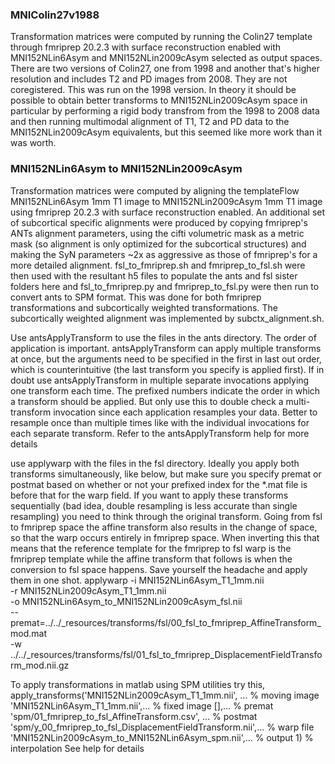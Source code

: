 ### MNIColin27v1988

Transformation matrices were computed by running the Colin27 template through fmriprep 20.2.3 with surface reconstruction
enabled with MNI152NLin6Asym and MNI152NLin2009cAsym selected as output spaces. There are two versions of Colin27, one from 
1998 and another that's higher resolution and includes T2 and PD images from 2008. They are not coregistered. This was run 
on the 1998 version. In theory it should be possible to obtain better transforms to MNI152NLin2009cAsym space in particular
by performing a rigid body transfrom from the 1998 to 2008 data and then running multimodal alignment of T1, T2 and PD data
to the MNI152NLin2009cAsym equivalents, but this seemed like more work than it was worth.


### MNI152NLin6Asym to MNI152NLin2009cAsym

Transformation matrices were computed by aligning the templateFlow MNI152NLin6Asym 1mm T1 image to MNI152NLin2009cAsym
1mm T1 image using fmriprep 20.2.3 with surface reconstruction enabled. An additional set of subcortical specific alignments
were produced by copying fmriprep's ANTs alignment parameters, using the cifti volumetric mask as a metric mask (so alignment
is only optimized for the subcortical structures) and making the SyN parameters ~2x as aggressive as those of fmriprep's
for a more detailed alignment.  fsl_to_fmriprep.sh and fmriprep_to_fsl.sh were then used with the resultant h5 files to 
populate the ants and fsl sister folders here and fsl_to_fmriprep.py and fmriprep_to_fsl.py were then run to convert ants 
to SPM format. This was done for both fmriprep transformations and subcortically weighted transformations. The subcortically
weighted alignment was implemented by subctx_alignment.sh.

Use antsApplyTransform to use the files in the ants directory. The order of application is important. antsApplyTransform
can apply multiple transforms at once, but the arguments need to be specified in the first in last out order, which is
counterintuitive (the last transform you specify is applied first). If in doubt use antsApplyTransform in multiple
separate invocations applying one transform each time. The prefixed numbers indicate the order in which a transform should
be applied. But only use this to double check a multi-transform invocation since each application resamples your data.
Better to resample once than multiple times like with the individual invocations for each separate transform. Refer to the 
antsApplyTransform help for more details

use applywarp with the files in the fsl directory. Ideally you apply both transforms simultaneously, like below, but make
sure you specify premat or postmat based on whether or not your prefixed index for the *.mat file is before that for the 
warp field. If you want to apply these transforms sequentially (bad idea, double resampling is less accurate than single
resampling) you need to think through the original transform. Going from fsl to fmriprep space the affine transform also
results in the change of space, so that the warp occurs entirely in fmriprep space. When inverting this that means that the
reference template for the fmriprep to fsl warp is the fmriprep template while the affine transform that follows is when
the conversion to fsl space happens. Save yourself the headache and apply them in one shot.
applywarp -i MNI152NLin6Asym_T1_1mm.nii \
          -r MNI152NLin2009cAsym_T1_1mm.nii \
          -o MNI152NLin6Asym_to_MNI152NLin2009cAsym_fsl.nii \
          --premat=../../_resources/transforms/fsl/00_fsl_to_fmriprep_AffineTransform_mod.mat \
          -w ../../_resources/transforms/fsl/01_fsl_to_fmriprep_DisplacementFieldTransform_mod.nii.gz

To apply transformations in matlab using SPM utilities try this,
apply_transforms('MNI152NLin2009cAsym_T1_1mm.nii', ...                                              % moving image
                 'MNI152NLin6Asym_T1_1mm.nii',...                                                   % fixed image
                 [],...                                                                             % premat
                 'spm/01_fmriprep_to_fsl_AffineTransform.csv',  ...                                 % postmat
                 'spm/y_00_fmriprep_to_fsl_DisplacementFieldTransform.nii',...                      % warp file
                 'MNI152NLin2009cAsym_to_MNI152NLin6Asym_spm.nii',...                               % output
                 1)                                                                                 % interpolation
See help for details
